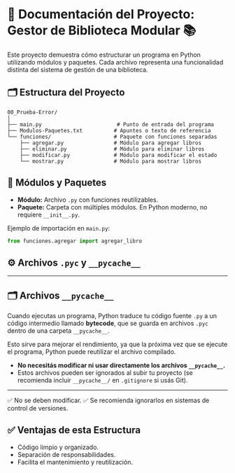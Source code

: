 
# 📘 Documentación del Proyecto: Gestor de Biblioteca Modular 📚

Este proyecto demuestra cómo estructurar un programa en Python utilizando módulos y paquetes. Cada archivo representa una funcionalidad distinta del sistema de gestión de una biblioteca.

## 🗂️ Estructura del Proyecto

```
00_Prueba-Error/
│
├── main.py                        # Punto de entrada del programa
├── Modulos-Paquetes.txt          # Apuntes o texto de referencia
└── funciones/                    # Paquete con funciones separadas
    ├── agregar.py                # Módulo para agregar libros
    ├── eliminar.py               # Módulo para eliminar libros
    ├── modificar.py              # Módulo para modificar el estado
    └── mostrar.py                # Módulo para mostrar libros
```

## 🧱 Módulos y Paquetes

- **Módulo:** Archivo `.py` con funciones reutilizables.
- **Paquete:** Carpeta con múltiples módulos. En Python moderno, no requiere `__init__.py`.

Ejemplo de importación en `main.py`:
```python
from funciones.agregar import agregar_libro
```

## ⚙️ Archivos `.pyc` y `__pycache__`

---

## 🗂️ Archivos `__pycache__`

Cuando ejecutas un programa, Python traduce tu código fuente `.py` a un código intermedio llamado **bytecode**, que se guarda en archivos `.pyc` dentro de una carpeta `__pycache__`.

Esto sirve para mejorar el rendimiento, ya que la próxima vez que se ejecute el programa, Python puede reutilizar el archivo compilado.

- **No necesitás modificar ni usar directamente los archivos `__pycache__`.**
- Estos archivos pueden ser ignorados al subir tu proyecto (se recomienda incluir `__pycache__/` en `.gitignore` si usás Git).

---

✅ No se deben modificar.
✅ Se recomienda ignorarlos en sistemas de control de versiones.

## ✅ Ventajas de esta Estructura

- Código limpio y organizado.
- Separación de responsabilidades.
- Facilita el mantenimiento y reutilización.


